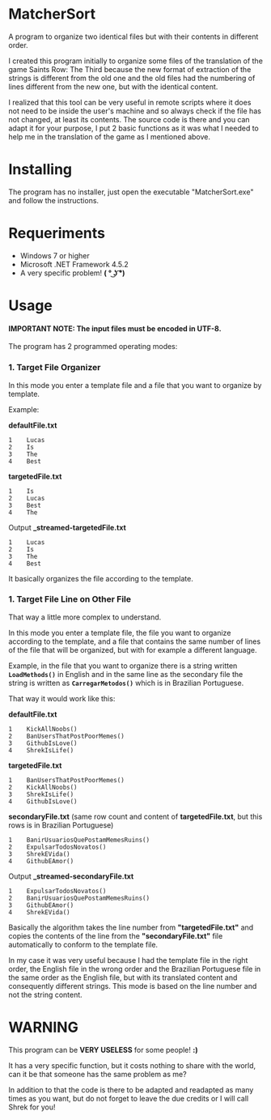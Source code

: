 # MatcherSort
A program to organize two identical files but with their contents in different order.

I created this program initially to organize some files of the translation of the game Saints Row: The Third because the new format of extraction of the strings is different from the old one and the old files had the numbering of lines different from the new one, but with the identical content.

I realized that this tool can be very useful in remote scripts where it does not need to be inside the user's machine and so always check if the file has not changed, at least its contents. The source code is there and you can adapt it for your purpose, I put 2 basic functions as it was what I needed to help me in the translation of the game as I mentioned above.

# Installing
The program has no installer, just open the executable "MatcherSort.exe" and follow the instructions.

# Requeriments
* Windows 7 or higher
* Microsoft .NET Framework 4.5.2
* A very specific problem! **( ° ͜ʖ ͡°)**

# Usage
#### IMPORTANT NOTE: The input files must be encoded in UTF-8.

The program has 2 programmed operating modes:

### 1. Target File Organizer
In this mode you enter a template file and a file that you want to organize by template.

Example:

**defaultFile.txt**
```
1    Lucas
2    Is
3    The
4    Best
```

**targetedFile.txt**
```
1    Is
2    Lucas
3    Best
4    The
```

Output **_streamed-targetedFile.txt**
```
1    Lucas
2    Is
3    The
4    Best
```

It basically organizes the file according to the template.

### 1. Target File Line on Other File
That way a little more complex to understand.

In this mode you enter a template file, the file you want to organize according to the template, and a file that contains the same number of lines of the file that will be organized, but with for example a different language.

Example, in the file that you want to organize there is a string written **`LoadMethods()`** in English and in the same line as the secondary file the string is written as **`CarregarMetodos()`** which is in Brazilian Portuguese.

That way it would work like this:

**defaultFile.txt**
```
1    KickAllNoobs()
2    BanUsersThatPostPoorMemes()
3    GithubIsLove()
4    ShrekIsLife()
```

**targetedFile.txt**
```
1    BanUsersThatPostPoorMemes()
2    KickAllNoobs()
3    ShrekIsLife()
4    GithubIsLove()
```

**secondaryFile.txt** (same row count and content of **targetedFile.txt**, but this rows is in Brazilian Portuguese)
```
1    BanirUsuariosQuePostamMemesRuins()
2    ExpulsarTodosNovatos()
3    ShrekEVida()
4    GithubEAmor()
```

Output **_streamed-secondaryFile.txt**
```
1    ExpulsarTodosNovatos()
2    BanirUsuariosQuePostamMemesRuins()
3    GithubEAmor()
4    ShrekEVida()
```

Basically the algorithm takes the line number from **"targetedFile.txt"** and copies the contents of the line from the **"secondaryFile.txt"** file automatically to conform to the template file.

In my case it was very useful because I had the template file in the right order, the English file in the wrong order and the Brazilian Portuguese file in the same order as the English file, but with its translated content and consequently different strings. This mode is based on the line number and not the string content.

# WARNING
This program can be **VERY USELESS** for some people! **:)**

It has a very specific function, but it costs nothing to share with the world, can it be that someone has the same problem as me?

In addition to that the code is there to be adapted and readapted as many times as you want, but do not forget to leave the due credits or I will call Shrek for you!

